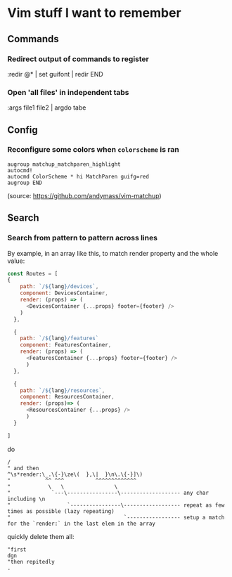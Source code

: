 # Vim stuff I want to remember

## Commands


### Redirect output of commands to register
:redir @* | set guifont | redir END

### Open 'all files' in independent tabs
:args file1 file2 | argdo tabe

## Config

### Reconfigure some colors when `colorscheme` is ran
```vim
augroup matchup_matchparen_highlight
autocmd!
autocmd ColorScheme * hi MatchParen guifg=red
augroup END
```
(source: https://github.com/andymass/vim-matchup)

## Search

### Search from pattern to pattern across lines
By example, in an array like this, to match render property and the whole value:

```javascript
const Routes = [
{
    path: `/${lang}/devices`,
    component: DevicesContainer,
    render: (props) => (
      <DevicesContainer {...props} footer={footer} />
    )
  },

  {
    path: `/${lang}/features`
    component: FeaturesContainer,
    render: (props) => (
      <FeaturesContainer {...props} footer={footer} />
      )
  },

  {
    path: `/${lang}/resources`,
    component: ResourcesContainer,
    render: (props)=> (
      <ResourcesContainer {...props} />
      )
  }

]
```
do
```vim
/
" and then
^\s*render:\_.\{-}\ze\(  },\|  }\n\.\{-}]\)
"           ^^ ^^^          ^^^^^^^^^^^^^
"            \   \                \
"             `---\----------------\------------------- any char including \n
"                  `----------------\------------------ repeat as few times as possible (lazy repeating)
"                                    `----------------- setup a match for the `render:` in the last elem in the array
```

quickly delete them all:
```vim
"first
dgn
"then repitedly
.
